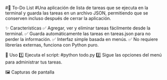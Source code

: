 #📌 To-Do List 
#Una aplicación de lista de tareas que se ejecuta en la terminal y guarda las tareas en un archivo JSON, permitiendo que se conserven incluso después de cerrar la aplicación.

✨ Características
✅ Agregar, ver y eliminar tareas fácilmente desde la terminal.
✅ Guarda automáticamente las tareas en tareas.json para no perder la información.
✅ Interfaz simple basada en menús.
✅ No requiere librerías externas, funciona con Python puro.

🚀 Uso
1️⃣ Ejecuta el script:
#python todo.py
2️⃣ Sigue las opciones del menú para administrar tus tareas.

🖼️ Capturas de pantalla


